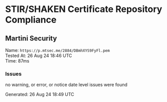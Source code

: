 # STIR/SHAKEN Certificate Repository Compliance

## Martini Security

Name: `https://p.mtsec.me/2884/DBmhXYS9FyFl.pem`\
Tested At: 26 Aug 24 18:46 UTC\
Time: 87ms

### Issues

no warning, or error, or notice date level issues were found

Generated: 26 Aug 24 18:49 UTC